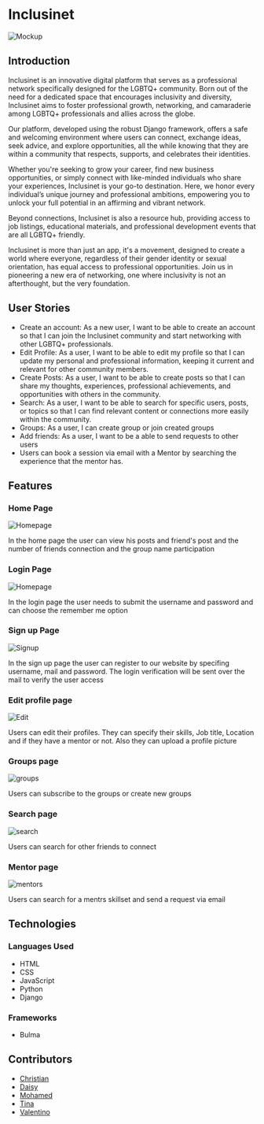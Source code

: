 # Inclusinet
![Mockup](docs/readme_images/mockup.png)


## Introduction
Inclusinet is an innovative digital platform that serves as a professional network specifically designed for the LGBTQ+ community. Born out of the need for a dedicated space that encourages inclusivity and diversity, Inclusinet aims to foster professional growth, networking, and camaraderie among LGBTQ+ professionals and allies across the globe.

Our platform, developed using the robust Django framework, offers a safe and welcoming environment where users can connect, exchange ideas, seek advice, and explore opportunities, all the while knowing that they are within a community that respects, supports, and celebrates their identities.

Whether you're seeking to grow your career, find new business opportunities, or simply connect with like-minded individuals who share your experiences, Inclusinet is your go-to destination. Here, we honor every individual’s unique journey and professional ambitions, empowering you to unlock your full potential in an affirming and vibrant network.

Beyond connections, Inclusinet is also a resource hub, providing access to job listings, educational materials, and professional development events that are all LGBTQ+ friendly.

Inclusinet is more than just an app, it's a movement, designed to create a world where everyone, regardless of their gender identity or sexual orientation, has equal access to professional opportunities. Join us in pioneering a new era of networking, one where inclusivity is not an afterthought, but the very foundation.

## User Stories
- Create an account: As a new user, I want to be able to create an account so that I can join the Inclusinet community and start networking with other LGBTQ+ professionals.
- Edit Profile: As a user, I want to be able to edit my profile so that I can update my personal and professional information, keeping it current and relevant for other community members.
- Create Posts: As a user, I want to be able to create posts so that I can share my thoughts, experiences, professional achievements, and opportunities with others in the community.
- Search: As a user, I want to be able to search for specific users, posts, or topics so that I can find relevant content or connections more easily within the community.
- Groups: As a user, I can create group or join created groups
- Add friends: As a user, I want to be a able to send requests to other users
- Users can book a session via email with a Mentor by searching the experience that the mentor has.


## Features
### Home Page
![Homepage](docs/readme_imgaes/homepage.png)

In the home page the user can view his posts and friend's post and the number of friends connection and the group name participation

### Login Page
![Homepage](docs/readme_images/login.png)

In the login page the user needs to submit the username and password and can choose the remember me option

### Sign up Page
![Signup](docs/readme_images/signup.png)

In the sign up page the user can register to our website by specifing username, mail and password. The login verification will be sent over the mail to verify the user access

### Edit profile page
![Edit](docs/readme_images/editprofile.png)

Users can edit their profiles. They can specify their skills, Job title, Location and if they have a mentor or not. Also they can upload a profile picture 

### Groups page
![groups](docs/readme_images/groups.png)

Users can subscribe to the groups or create new groups

### Search page
![search](docs/readme_images/search.png)

Users can search for other friends to connect

### Mentor page
![mentors](docs/readme_images/mentor.png)

Users can search for a mentrs skillset and send a request via email

## Technologies
### Languages Used
- HTML
- CSS
- JavaScript
- Python
- Django

### Frameworks
- Bulma

## Contributors
- [Christian](https://github.com/CBergane)
- [Daisy](https://github.com/Daisy-McG)
- [Mohamed](https://github.com/moabdelbasset)
- [Tina](https://github.com/chasakara)
- [Valentino](https://github.com/tinobragaa)
